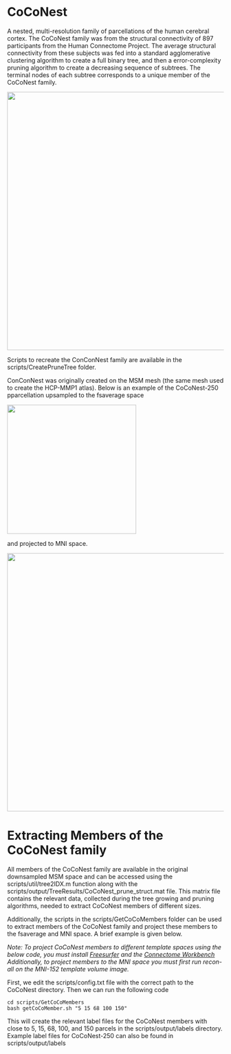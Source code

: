 # CoCoNest
A nested, multi-resolution family of parcellations of the human cerebral cortex. The CoCoNest family was from the structural connectivity of 897 participants from the Human Connectome Project. The average structural connectivity from these subjects was fed into a standard agglomerative clustering algorithm to create a full binary tree, and then a error-complexity pruning algorithm to create a decreasing sequence of subtrees. The terminal nodes of each subtree corresponds to a unique member of the CoCoNest family. 

<img src="imgs/parc_pipeline.png" width="600">

Scripts to recreate the ConConNest family are available in the scripts/CreatePruneTree folder. 

ConConNest was originally created on the MSM mesh (the same mesh used to create the HCP-MMP1 atlas). Below is an example of the CoCoNest-250 pparcellation upsampled to the fsaverage space

<img src="imgs/conconnest_250_fsavg.png" width="300">

and projected to MNI space. 

<img src="imgs/conconnest_250_mni.png" width="600">

# Extracting Members of the CoCoNest family
All members of the CoCoNest family are available in the original downsampled MSM space and can be accessed using the scripts/util/tree2IDX.m function along with the scripts/output/TreeResults/CoCoNest_prune_struct.mat file. This matrix file contains the relevant data, collected during the tree growing and pruning algorithms, needed to extract CoCoNest members of different sizes. 

Additionally, the scripts in the scripts/GetCoCoMembers folder can be used to extract members of the CoCoNest family and project these members to the fsaverage and MNI space. A brief example is given below. 

*Note: To project CoCoNest members to different template spaces using the below code, you must install [Freesurfer](https://surfer.nmr.mgh.harvard.edu/) and the [Connectome Workbench](https://www.humanconnectome.org/software/connectome-workbench) Additionally, to project members to the MNI space you must first run recon-all on the MNI-152 template volume image.*

First, we edit the scripts/config.txt file with the correct path to the CoCoNest directory. Then we can run the following code 
```
cd scripts/GetCoCoMembers
bash getCoCoMember.sh "5 15 68 100 150" 
```
This will create the relevant label files for the CoCoNest members with close to 5, 15, 68, 100, and 150 parcels in the scripts/output/labels directory. Example label files for CoCoNest-250 can also be found in scripts/output/labels

